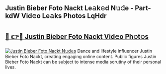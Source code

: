 ## Justin Bieber Foto Nackt Le𝚊k𝚎d N𝚞𝚍e - Part-kdW Vid𝚎o Le𝚊ks Photos LqHdr

# <h2><a href="http://fb4nuh.evod.top/?m=Justin+Bieber+Foto+Nackt">🔗 👉🔴 Justin Bieber Foto Nackt Vid𝚎o Ph𝚘t𝚘s</a></h2>

[![Justin Bieber Foto Nackt N𝚞d𝚎s](https://i.imgur.com/8V9OHl7.gif)](http://fb4nuh.evod.top/?m=Justin+Bieber+Foto+Nackt)
Dance and lifestyle influencer Justin Bieber Foto Nackt, creating engaging online content. Public figures Justin Bieber Foto Nackt can be subject to intense media scrutiny of their personal lives. 
